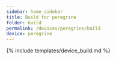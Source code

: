 ```yaml
---
sidebar: home_sidebar
title: Build for peregrine
folder: build
permalink: /devices/peregrine/build
device: peregrine
---
```

{% include templates/device_build.md %}
